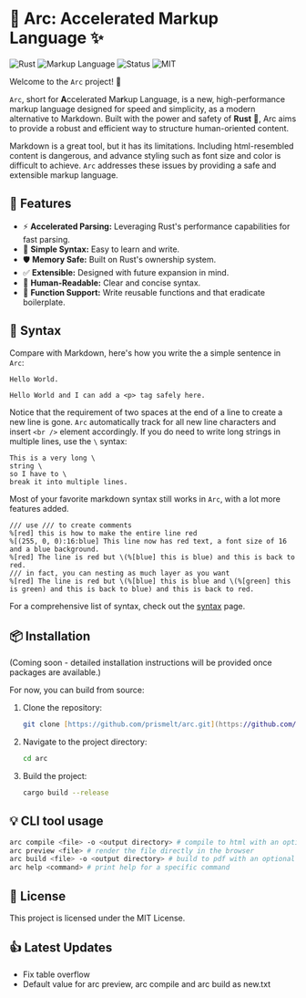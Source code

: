# 🚀 Arc: Accelerated Markup Language ✨

![Rust](https://img.shields.io/badge/rust-%23000000.svg?style=for-the-badge&logo=rust&logoColor=white)
![Markup Language](https://img.shields.io/badge/Language-Markup-blue.svg?style=for-the-badge)
![Status](https://img.shields.io/badge/status-beta-orange.svg?style=for-the-badge)
![MIT](https://img.shields.io/badge/License-MIT-blue.svg?style=for-the-badge)

Welcome to the `Arc` project! 👋

`Arc`, short for **A**ccelerated Ma**r**kup Language, is a new, high-performance markup language designed for speed and simplicity, as a modern alternative to Markdown. Built with the power and safety of **Rust** 🦀, Arc aims to provide a robust and efficient way to structure human-oriented content.

Markdown is a great tool, but it has its limitations. Including html-resembled content is dangerous, and advance styling such as font size and color is difficult to achieve. `Arc` addresses these issues by providing a safe and extensible markup language.

## 🌟 Features

- ⚡ **Accelerated Parsing:** Leveraging Rust's performance capabilities for fast parsing.
- 🎯 **Simple Syntax:** Easy to learn and write.
- 🛡️ **Memory Safe:** Built on Rust's ownership system.
- ✅ **Extensible:** Designed with future expansion in mind.
- 📄 **Human-Readable:** Clear and concise syntax.
- 🔧 **Function Support:** Write reusable functions and that eradicate boilerplate.

## 📖 Syntax

Compare with Markdown, here's how you write the a simple sentence in `Arc`:

```markdown
Hello World.
```

```arc
Hello World and I can add a <p> tag safely here.
```

Notice that the requirement of two spaces at the end of a line to create a new line is gone. `Arc` automatically track for all new line characters and insert `<br />` element accordingly. If you do need to write long strings in multiple lines, use the `\` syntax:

```arc
This is a very long \
string \
so I have to \
break it into multiple lines.
```

Most of your favorite markdown syntax still works in `Arc`, with a lot more features added.

```arc
/// use /// to create comments
%[red] this is how to make the entire line red
%[(255, 0, 0):16:blue] This line now has red text, a font size of 16 and a blue background.
%[red] The line is red but \(%[blue] this is blue) and this is back to red.
/// in fact, you can nesting as much layer as you want
%[red] The line is red but \(%[blue] this is blue and \(%[green] this is green) and this is back to blue) and this is back to red.
```

For a comprehensive list of syntax, check out the [syntax](./SYNTAX.md) page.

## 📦 Installation

(Coming soon - detailed installation instructions will be provided once packages are available.)

For now, you can build from source:

1.  Clone the repository:
    ```zsh
    git clone [https://github.com/prismelt/arc.git](https://github.com/prismelt/arc.git)
    ```
2.  Navigate to the project directory:
    ```zsh
    cd arc
    ```
3.  Build the project:
    ```zsh
    cargo build --release
    ```

## 💡 CLI tool usage

```zsh
arc compile <file> -o <output directory> # compile to html with an optional output path
arc preview <file> # render the file directly in the browser
arc build <file> -o <output directory> # build to pdf with an optional output path
arc help <command> # print help for a specific command
```

## 📜 License

This project is licensed under the MIT License.

## 👍 Latest Updates

- Fix table overflow
- Default value for arc preview, arc compile and arc build as new.txt